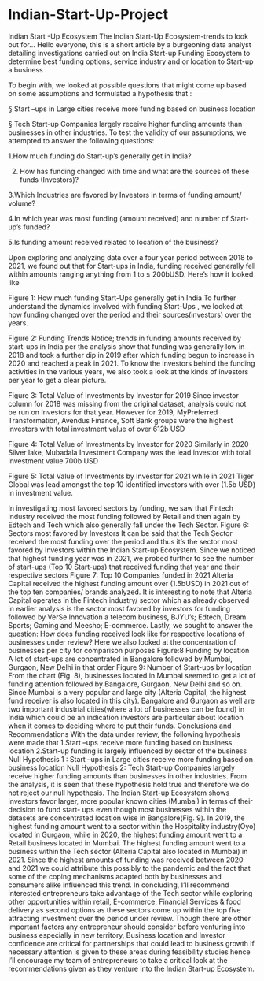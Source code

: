 # Indian-Start-Up-Project
Indian Start -Up Ecosystem
The Indian Start-Up Ecosystem-trends to look out for…
Hello everyone, this is a short article by a burgeoning data analyst detailing investigations carried out on India Start-up Funding Ecosystem to determine best funding options, service industry and or location to Start-up a business .

To begin with, we looked at possible questions that might come up based on some assumptions and formulated a hypothesis that :

§ Start –ups in Large cities receive more funding based on business location

§ Tech Start-up Companies largely receive higher funding amounts than businesses in other industries. To test the validity of our assumptions, we attempted to answer the following questions:

1.How much funding do Start-up’s generally get in India?

2. How has funding changed with time and what are the sources of these funds (Investors)?

3.Which Industries are favored by Investors in terms of funding amount/ volume?

4.In which year was most funding (amount received) and number of Start-up’s funded?

5.Is funding amount received related to location of the business?

Upon exploring and analyzing data over a four year period between 2018 to 2021, we found out that for Start-ups in India, funding received generally fell within amounts ranging anything from 1 to ≤ 200bUSD. Here’s how it looked like


Figure 1: How much funding Start-Ups generally get in India
To further understand the dynamics involved with funding Start-Ups , we looked at how funding changed over the period and their sources(investors) over the years.


Figure 2: Funding Trends
Notice; trends in funding amounts received by start-ups in India per the analysis show that funding was generally low in 2018 and took a further dip in 2019 after which funding begun to increase in 2020 and reached a peak in 2021. To know the investors behind the funding activities in the various years, we also took a look at the kinds of investors per year to get a clear picture.


Figure 3: Total Value of Investments by Investor for 2019
Since investor column for 2018 was missing from the original dataset, analysis could not be run on Investors for that year. However for 2019, MyPreferred Transformation, Avendus Finance, Soft Bank groups were the highest investors with total investment value of over 612b USD


Figure 4: Total Value of Investments by Investor for 2020
Similarly in 2020 Silver lake, Mubadala Investment Company was the lead investor with total investment value 700b USD


Figure 5: Total Value of Investments by Investor for 2021
while in 2021 Tiger Global was lead amongst the top 10 identified investors with over (1.5b USD) in investment value.

In investigating most favored sectors by funding, we saw that Fintech industry received the most funding followed by Retail and then again by Edtech and Tech which also generally fall under the Tech Sector.
Figure 6: Sectors most favored by Investors
It can be said that the Tech Sector received the most funding over the period and thus it’s the sector most favored by Investors within the Indian Start-up Ecosystem.
Since we noticed that highest funding year was in 2021, we probed further to see the number of start-ups (Top 10 Start-ups) that received funding that year and their respective sectors
Figure 7: Top 10 Companies funded in 2021
Alteria Capital received the highest funding amount over (1.5bUSD) in 2021 out of the top ten companies/ brands analyzed. It is interesting to note that Alteria Capital operates in the Fintech industry/ sector which as already observed in earlier analysis is the sector most favored by investors for funding followed by VerSe Innovation a telecom business, BJYU’s; Edtech, Dream Sports; Gaming and Meesho; E-commerce.
Lastly, we sought to answer the question: How does funding received look like for respective locations of businesses under review? Here we also looked at the concentration of businesses per city for comparison purposes
Figure:8 Funding by location
A lot of start-ups are concentrated in Bangalore followed by Mumbai, Gurgaon, New Delhi in that order
Figure 9: Number of Start-ups by location
From the chart (Fig. 8), businesses located in Mumbai seemed to get a lot of funding attention followed by Bangalore, Gurgaon, New Delhi and so on. Since Mumbai is a very popular and large city (Alteria Capital, the highest fund receiver is also located in this city). Bangalore and Gurgaon as well are two important industrial cities(where a lot of businesses can be found) in India which could be an indication investors are particular about location when it comes to deciding where to put their funds.
Conclusions and Recommendations
With the data under review, the following hypothesis were made that 1.Start –ups receive more funding based on business location 2.Start-up funding is largely influenced by sector of the business
Null Hypothesis 1 : Start –ups in Large cities receive more funding based on business location
Null Hypothesis 2: Tech Start-up Companies largely receive higher funding amounts than businesses in other industries. From the analysis, it is seen that these hypothesis hold true and therefore we do not reject our null hypothesis.
The Indian Start-up Ecosystem shows investors favor larger, more popular known cities (Mumbai) in terms of their decision to fund start- ups even though most businesses within the datasets are concentrated location wise in Bangalore(Fig. 9). In 2019, the highest funding amount went to a sector within the Hospitality industry(Oyo) located in Gurgaon, while in 2020, the highest funding amount went to a Retail business located in Mumbai. The highest funding amount went to a business within the Tech sector (Alteria Capital also located in Mumbai) in 2021.
Since the highest amounts of funding was received between 2020 and 2021 we could attribute this possibly to the pandemic and the fact that some of the coping mechanisms adapted both by businesses and consumers alike influenced this trend.
In concluding, I’ll recommend interested entrepreneurs take advantage of the Tech sector while exploring other opportunities within retail, E-commerce, Financial Services & food delivery as second options as these sectors come up within the top five attracting investment over the period under review. Though there are other important factors any entrepreneur should consider before venturing into business especially in new territory, Business location and Investor confidence are critical for partnerships that could lead to business growth if necessary attention is given to these areas during feasibility studies hence I’ll encourage my team of entrepreneurs to take a critical look at the recommendations given as they venture into the Indian Start-up Ecosystem.

